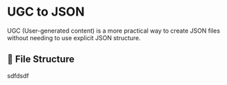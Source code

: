 # UGC to JSON
UGC (User-generated content) is a more practical way to create JSON files without needing to use explicit JSON structure.

## 📄 File Structure

  sdfdsdf
